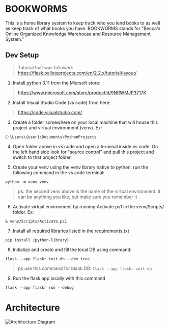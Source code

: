# BOOKWORMS

This is a home library system to keep track who you lend books to as well as keep track of what books you have. BOOKWORMS stands for  "Becca's Online Organized Knowledge Warehouse and Resource Management System."

## Dev Setup
>Tutorial that was followed: https://flask.palletsprojects.com/en/2.2.x/tutorial/layout/

1. Install python 3.11 from the Micrsoft store:

>https://www.microsoft.com/store/productId/9NRWMJP3717K


2. Install Visual Studio Code (vs code) from here:

>https://code.visualstudio.com/


3. Create a folder somewhere on your local machine that will house this project and virtual environment (venv). Ex:

```
C:\Users\{user}\Documents\PythonProjects
```

4. Open folder above in vs code and open a terminal inside vs code. On the left hand side look for "source control" and pull this project and switch to that project folder.

5. Create your venv using the venv library native to python. run the following command in the vs code terminal:

 ```
 python -m venv venv
 ```
 >ps. the second venv above is the name of the virtual environment. it can be anything you like, but make sure you remember it

6. Activate virtual environment by running Activate.ps1 in the venv/Scripts/ folder. Ex:

```
& venv/Scripts/Activate.ps1
```

7. Install all required libraries listed in the requirements.txt

```
pip install {python-library}
```

8. Initialize and create and fill the local DB using command:

```
flask --app flaskr init-db --dev true
```
>ps use this command for blank DB: ```flask --app flaskr init-db``` 

9. Run the flask app locally with this command

```
flask --app flaskr run --debug
```

# Architecture
![Architecture Diagram](https://github.com/Ubiquitouskiwi/BOOKWORMS/blob/master/doc_files/BOOKWORMS_architecture.drawio.svg)
